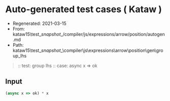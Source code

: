 # Auto-generated test cases ( Kataw )
- Regenerated: 2021-03-15
- From: kataw15\test\__snapshot__/compiler/js/expressions/arrow/position/autogen.md
- Path: kataw15\test\__snapshot__\compiler\js\expressions\arrow\position\gen\group_lhs
> :: test: group lhs
> :: case: async x => ok
## Input

`````js
(async x => ok) * x
`````
